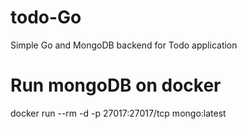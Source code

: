# todo-Go


Simple Go and MongoDB backend for Todo application
# Run mongoDB on docker 

docker run --rm -d  -p 27017:27017/tcp mongo:latest 